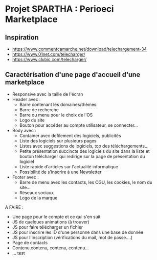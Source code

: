 # Projet SPARTHA : Perioeci Marketplace

## Inspiration
- https://www.commentcamarche.net/download/telechargement-34
- https://www.01net.com/telecharger/
- https://www.clubic.com/telecharger/

## Caractérisation d'une page d'accueil d'une marketplace
- Responsive avec la taille de l'écran
- Header avec :
  - Barre contenant les domaines/thèmes
  - Barre de recherche 
  - Barre ou menu pour le choix de l'OS
  - Logo du site 
  - Bouton pour accéder au compte utilisateur, se connecter...
- Body avec :
  - Container avec defilement des logiciels, publicités
  - Liste des logiciels sur plusieurs pages 
  - Listes avec suggestions de logiciels, top des téléchargements...
  - Petite présentation succincte des logiciels du site dans la liste et bouton télécharger qui redirige sur la page de présentation du logiciel
  - Liste rapide d'articles sur l'actualité informatique
  - Possibilité de s'inscrire à une Newsletter
- Footer avec :
  - Barre de menu avec les contacts, les CGU, les cookies, le nom du site...
  - Réseaux sociaux
  - Logo de la marque

A FAIRE :

  - Une page pour le compte et ce qui s'en suit
  - JS de quelques animations (à trouver)
  - JS pour faire télécharger un fichier
  - JS pour inscrire les ID d'une personne dans une base de donnée 
  - JS pour l'inscription (vérifications du mail, mot de passe....)
  - Page de contacts 
  - Contenu,contenu, contenu, contenu...
  - ... 
  test